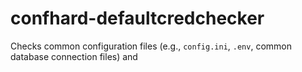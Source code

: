 # confhard-defaultcredchecker
Checks common configuration files (e.g., `config.ini`, `.env`, common database connection files) and
